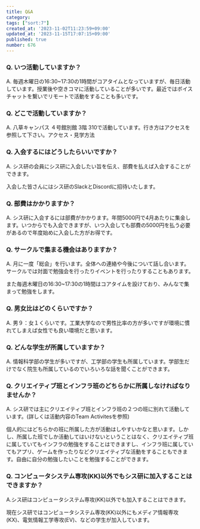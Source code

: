 ```yaml
---
title: Q&A
category:
tags: ["sort:7"]
created_at: '2023-11-02T11:23:59+09:00'
updated_at: '2023-11-15T17:07:15+09:00'
published: true
number: 676
---
```


### Q. いつ活動していますか？
A. 毎週木曜日の16:30~17:30の1時間がコアタイムとなっていますが、毎日活動しています。授業後や空きコマに活動していることが多いです。最近ではボイスチャットを繋いでリモートで活動をすることも多いです。

### Q. どこで活動していますか？
A. 八草キャンパス ４号館別館 3階 310で活動しています。行き方はアクセスを参照して下さい。アクセス・見学方法 

### Q. 入会するにはどうしたらいいですか？
A. シス研の会員にシス研に入会したい旨を伝え、部費を払えば入会することができます。

入会した皆さんにはシス研のSlackとDiscordに招待いたします。

### Q. 部費はかかりますか？
A. シス研に入会するには部費がかかります。年間5000円で4月あたりに集金します。いつからでも入会できますが、いつ入会しても部費の5000円を払う必要があるので年度始めに入会した方がお得です。

### Q. サークルで集まる機会はありますか？
A. 月に一度「総会」を行います。全体への連絡や今後について話し合います。サークルでは対面で勉強会を行ったりイベントを行ったりすることもあります。

また毎週木曜日の16:30~17:30の1時間はコアタイムを設けており、みんなで集まって勉強をします。

### Q. 男女比はどのくらいですか？
A. 男９：女１くらいです。工業大学なので男性比率の方が多いですが環境に慣れてしまえば女性でも良い環境だと思います。

### Q. どんな学生が所属していますか？
A. 情報科学部の学生が多いですが、工学部の学生も所属しています。学部生だけでなく院生も所属しているのでいろいろな話を聞くことができます。

### Q. クリエイティブ班とインフラ班のどちらかに所属しなければなりませんか？
A. シス研では主にクリエイティブ班とインフラ班の２つの班に別れて活動しています。(詳しくは活動内容のTeam Activitesを参照)

個人的にはどちらかの班に所属した方が活動はしやすいかなと思います。しかし、所属した班でしか活動してはいけないということはなく、クリエイティブ班に属していてもインフラの勉強をすることはできますし、インフラ班に属していてもアプリ、ゲームを作ったりなどクリエイティブな活動をすることもできます。自由に自分の勉強したいことを勉強することができます。

### Q. コンピュータシステム専攻(KK)以外でもシス研に加入することはできますか？
A.シス研はコンピュータシステム専攻(KK)以外でも加入することはできます。

現在シス研ではコンピュータシステム専攻(KK)以外にもメディア情報専攻(KX)、電気情報工学専攻(EV)、などの学生が加入しています。
